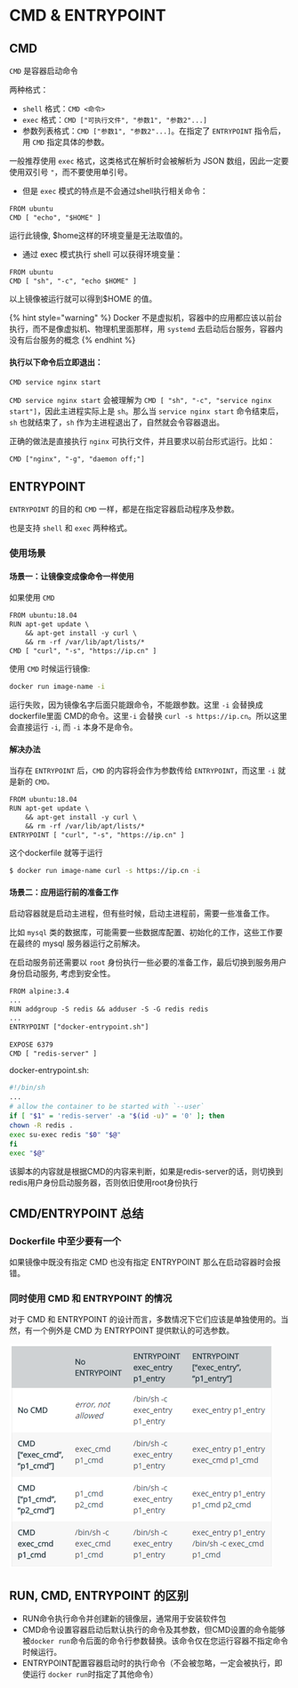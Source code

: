 # CMD & ENTRYPOINT

## **CMD**

`CMD` 是容器启动命令

两种格式：

* `shell` 格式：`CMD <命令>`
* `exec` 格式：`CMD ["可执行文件", "参数1", "参数2"...]`
* 参数列表格式：`CMD ["参数1", "参数2"...]`。在指定了 `ENTRYPOINT` 指令后，用 `CMD` 指定具体的参数。

一般推荐使用 `exec` 格式，这类格式在解析时会被解析为 JSON 数组，因此一定要使用双引号 `"`，而不要使用单引号。

* 但是 `exec` 模式的特点是不会通过shell执行相关命令：

```text
FROM ubuntu
CMD [ "echo", "$HOME" ]
```

运行此镜像, $home这样的环境变量是无法取值的。

* 通过 exec 模式执行 shell 可以获得环境变量：

```text
FROM ubuntu
CMD [ "sh", "-c", "echo $HOME" ]
```

以上镜像被运行就可以得到$HOME 的值。

{% hint style="warning" %}
Docker 不是虚拟机，容器中的应用都应该以前台执行，而不是像虚拟机、物理机里面那样，用 `systemd` 去启动后台服务，容器内没有后台服务的概念
{% endhint %}

#### 执行以下命令后立即退出：

```text
CMD service nginx start
```

`CMD service nginx start` 会被理解为 `CMD [ "sh", "-c", "service nginx start"]`，因此主进程实际上是 `sh`。那么当 `service nginx start` 命令结束后，`sh` 也就结束了，`sh` 作为主进程退出了，自然就会令容器退出。

正确的做法是直接执行 `nginx` 可执行文件，并且要求以前台形式运行。比如：

```text
CMD ["nginx", "-g", "daemon off;"]
```

## ENTRYPOINT

`ENTRYPOINT` 的目的和 `CMD` 一样，都是在指定容器启动程序及参数。

也是支持 `shell` 和 `exec` 两种格式。

### 使用场景

#### 场景一：让镜像变成像命令一样使用

如果使用 `CMD`

```text
FROM ubuntu:18.04
RUN apt-get update \
    && apt-get install -y curl \
    && rm -rf /var/lib/apt/lists/*
CMD [ "curl", "-s", "https://ip.cn" ]
```

使用 `CMD` 时候运行镜像:

```bash
docker run image-name -i
```

运行失败，因为镜像名字后面只能跟命令，不能跟参数。这里 `-i` 会替换成 dockerfile里面 CMD的命令。这里`-i` 会替换 `curl -s https://ip.cn`。所以这里会直接运行 `-i`, 而 `-i` 本身不是命令。

#### 解决办法

当存在 `ENTRYPOINT` 后，`CMD` 的内容将会作为参数传给 `ENTRYPOINT`，而这里 `-i` 就是新的 `CMD。`

```text
FROM ubuntu:18.04
RUN apt-get update \
    && apt-get install -y curl \
    && rm -rf /var/lib/apt/lists/*
ENTRYPOINT [ "curl", "-s", "https://ip.cn" ]
```

这个dockerfile 就等于运行 

```bash
$ docker run image-name curl -s https://ip.cn -i
```

#### 场景二：应用运行前的准备工作

启动容器就是启动主进程，但有些时候，启动主进程前，需要一些准备工作。

比如 `mysql` 类的数据库，可能需要一些数据库配置、初始化的工作，这些工作要在最终的 mysql 服务器运行之前解决。

在启动服务前还需要以 `root` 身份执行一些必要的准备工作，最后切换到服务用户身份启动服务, 考虑到安全性。

```text
FROM alpine:3.4
...
RUN addgroup -S redis && adduser -S -G redis redis
...
ENTRYPOINT ["docker-entrypoint.sh"]

EXPOSE 6379
CMD [ "redis-server" ]
```

docker-entrypoint.sh:

```bash
#!/bin/sh
...
# allow the container to be started with `--user`
if [ "$1" = 'redis-server' -a "$(id -u)" = '0' ]; then
chown -R redis .
exec su-exec redis "$0" "$@"
fi
exec "$@"
```

该脚本的内容就是根据CMD的内容来判断，如果是redis-server的话，则切换到redis用户身份启动服务器，否则依旧使用root身份执行

## CMD/ENTRYPOINT 总结

### Dockerfile 中至少要有一个

如果镜像中既没有指定 CMD 也没有指定 ENTRYPOINT 那么在启动容器时会报错。

### 同时使用 CMD 和 ENTRYPOINT 的情况

对于 CMD 和 ENTRYPOINT 的设计而言，多数情况下它们应该是单独使用的。当然，有一个例外是 CMD 为 ENTRYPOINT 提供默认的可选参数。

![](../../../.gitbook/assets/image%20%287%29.png)

## RUN, CMD, ENTRYPOINT 的区别

* RUN命令执行命令并创建新的镜像层，通常用于安装软件包
* CMD命令设置容器启动后默认执行的命令及其参数，但CMD设置的命令能够被`docker run`命令后面的命令行参数替换。该命令仅在您运行容器不指定命令时候运行。
* ENTRYPOINT配置容器启动时的执行命令（不会被忽略，一定会被执行，即使运行 `docker run`时指定了其他命令）

